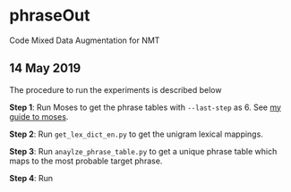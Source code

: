 # phraseOut
Code Mixed Data Augmentation for NMT

## 14 May 2019

The procedure to run the experiments is described below

**Step 1**: Run Moses to get the phrase tables with `--last-step` as 6. See [my guide to moses](http://cslab.org/blog/moses-basics).

**Step 2**: Run `get_lex_dict_en.py` to get the unigram lexical mappings.

**Step 3**: Run `anaylze_phrase_table.py` to get a unique phrase table which maps to the most probable target phrase.

**Step 4**: Run 
